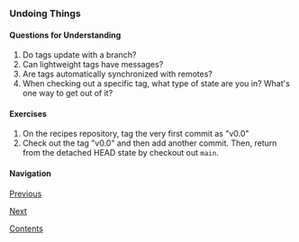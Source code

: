 ### Undoing Things

#### Questions for Understanding
1. Do tags update with a branch?
1. Can lightweight tags have messages?
1. Are tags automatically synchronized with remotes?
1. When checking out a specific tag, what type of state are you in?
   What's one way to get out of it?

#### Exercises
1. On the recipes repository, tag the very first commit as "v0.0"
1. Check out the tag "v0.0" and then add another commit.
   Then, return from the detached HEAD state by checkout out `main`.

#### Navigation
[Previous][c2_5]

[Next][c2_7]

[Contents][c2]

[c2_5]: <chapter_2_5.md>
[c2_7]: <chapter_2_7.md>
[c2]: <../pro_git_supplement.md>
